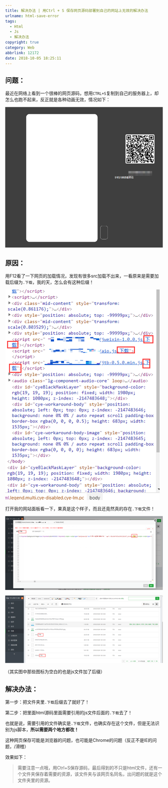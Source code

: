 ```yaml
---
title: 解决办法 | 用Ctrl + S 保存网页源码部署到自己的网站上无效的解决办法
urlname: html-save-error
tags:
  - Html
  - Js
  - 解决办法
copyright: true
category: Web
abbrlink: 12172
date: 2018-10-05 18:25:11
---
```


## 问题：

最近在网络上看到一个很棒的网页源码，想用`CTRL+S`复制到自己的服务器上，却怎么也跑不起来，反正就是各种动画无效，情况如下：

![1538735341216](https://raw.githubusercontent.com/JankingWon/JankingWon.github.io/master/2019/html-save-error/1538735341216.png)

<!-- more --> 

## 原因：

用F12看了一下网页的加载情况，发现有很多src加载不出来，一看原来是需要加载后缀为`.下载`，我的天，怎么会有这种后缀！

![1538735179088](https://raw.githubusercontent.com/JankingWon/JankingWon.github.io/master/2019/html-save-error/1538735179088.png)

打开我的网站面板看一下，果真是这个样子，而且还竟然真的存在`.下载`文件！

![1538736377891](https://raw.githubusercontent.com/JankingWon/JankingWon.github.io/master/2019/html-save-error/1538736377891.png)

![1538735653614](https://raw.githubusercontent.com/JankingWon/JankingWon.github.io/master/2019/html-save-error/1538735653614.png)

（其实图中那些图标为空白的也是js文件加了后缀）

## 解决办法：

第一步：把文件夹里`.下载`后缀去了就好了！

第二步：把里面html源码里面需要引用的js文件后面的`.下载`去了！

也就是说，需要引用的文件确实是`.下载`文件，也确实存在这个文件，但是无法识别为js脚本，**所以需要两个地方都改！**

这种网页保存可能是浏览器的问题，也可能是Chrome的问题（反正不是IE的问题，/滑稽）

效果如下：



> 需要注意一点哦，用Ctrl+S保存源码，最后得到的不只是html文件，还有一个文件夹保存着需要的资源，该文件夹与该网页名同名，出问题的就是这个文件夹里的资源。
